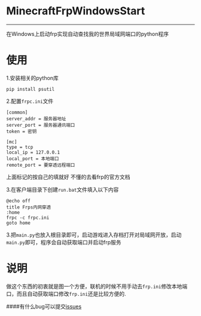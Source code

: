 # MinecraftFrpWindowsStart
---
在Windows上启动frp实现自动查找我的世界局域网端口的python程序

# 使用

1.安装相关的python库
```
pip install psutil
```
2.配置`frpc.ini`文件
```
[common]
server_addr = 服务器地址
server_port = 服务器通讯端口
token = 密钥

[mc]
type = tcp
local_ip = 127.0.0.1
local_port = 本地端口
remote_port = 要穿透远程端口
```
上面标记的按自己的填就好
不懂的去看frp的官方文档  

3.在客户端目录下创建```run.bat```文件填入以下内容
```
@echo off
title Frps内网穿透
:home
frpc -c frpc.ini
goto home
```  

3.把```main.py```也放入根目录即可，启动游戏进入存档打开对局域网开放，启动```main.py```即可，程序会自动获取端口并启动frp服务

# 说明
做这个东西的初衷就是图一个方便，联机的时候不用手动去`frp.ini`修改本地端口，而且自动获取端口修改`frp.ini`还是比较方便的.



####有什么bug可以提交[issues](https://github.com/Smalltred/MinecraftFrpWindowsStart/issues) 
